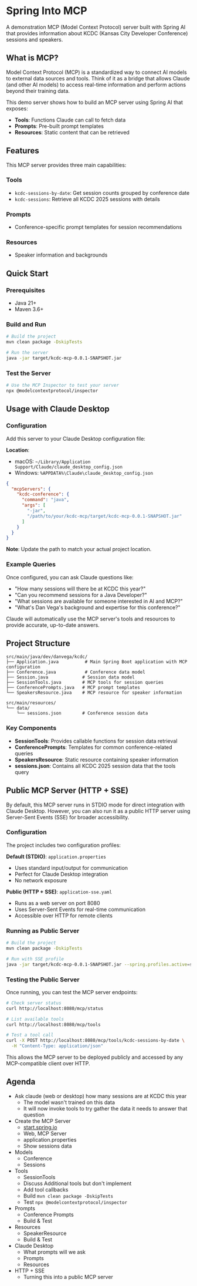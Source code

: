 # Spring Into MCP

A demonstration MCP (Model Context Protocol) server built with Spring AI that provides information about KCDC (Kansas City Developer Conference) sessions and speakers.

## What is MCP?

Model Context Protocol (MCP) is a standardized way to connect AI models to external data sources and tools. Think of it as a bridge that allows Claude (and other AI models) to access real-time information and perform actions beyond their training data.

This demo server shows how to build an MCP server using Spring AI that exposes:
- **Tools**: Functions Claude can call to fetch data
- **Prompts**: Pre-built prompt templates
- **Resources**: Static content that can be retrieved

## Features

This MCP server provides three main capabilities:

### Tools
- `kcdc-sessions-by-date`: Get session counts grouped by conference date
- `kcdc-sessions`: Retrieve all KCDC 2025 sessions with details

### Prompts
- Conference-specific prompt templates for session recommendations

### Resources
- Speaker information and backgrounds

## Quick Start

### Prerequisites
- Java 21+
- Maven 3.6+

### Build and Run
```bash
# Build the project
mvn clean package -DskipTests

# Run the server
java -jar target/kcdc-mcp-0.0.1-SNAPSHOT.jar
```

### Test the Server
```bash
# Use the MCP Inspector to test your server
npx @modelcontextprotocol/inspector
```


## Usage with Claude Desktop

### Configuration

Add this server to your Claude Desktop configuration file:

**Location**:
- macOS: `~/Library/Application Support/Claude/claude_desktop_config.json`
- Windows: `%APPDATA%\Claude\claude_desktop_config.json`

```json
{
  "mcpServers": {
    "kcdc-conference": {
      "command": "java",
      "args": [
        "-jar",
        "/path/to/your/kcdc-mcp/target/kcdc-mcp-0.0.1-SNAPSHOT.jar"
      ]
    }
  }
}
```

**Note**: Update the path to match your actual project location.

### Example Queries

Once configured, you can ask Claude questions like:

- "How many sessions will there be at KCDC this year?"
- "Can you recommend sessions for a Java Developer?"
- "What sessions are available for someone interested in AI and MCP?"
- "What's Dan Vega's background and expertise for this conference?"

Claude will automatically use the MCP server's tools and resources to provide accurate, up-to-date answers.

## Project Structure

```
src/main/java/dev/danvega/kcdc/
├── Application.java          # Main Spring Boot application with MCP configuration
├── Conference.java           # Conference data model
├── Session.java             # Session data model
├── SessionTools.java        # MCP tools for session queries
├── ConferencePrompts.java   # MCP prompt templates
└── SpeakersResource.java    # MCP resource for speaker information

src/main/resources/
└── data/
    └── sessions.json        # Conference session data
```

### Key Components

- **SessionTools**: Provides callable functions for session data retrieval
- **ConferencePrompts**: Templates for common conference-related queries
- **SpeakersResource**: Static resource containing speaker information
- **sessions.json**: Contains all KCDC 2025 session data that the tools query

## Public MCP Server (HTTP + SSE)

By default, this MCP server runs in STDIO mode for direct integration with Claude Desktop. However, you can also run it as a public HTTP server using Server-Sent Events (SSE) for broader accessibility.

### Configuration

The project includes two configuration profiles:

**Default (STDIO)**: `application.properties`
- Uses standard input/output for communication
- Perfect for Claude Desktop integration
- No network exposure

**Public (HTTP + SSE)**: `application-sse.yaml`
- Runs as a web server on port 8080
- Uses Server-Sent Events for real-time communication
- Accessible over HTTP for remote clients

### Running as Public Server

```bash
# Build the project
mvn clean package -DskipTests

# Run with SSE profile
java -jar target/kcdc-mcp-0.0.1-SNAPSHOT.jar --spring.profiles.active=sse
```

### Testing the Public Server

Once running, you can test the MCP server endpoints:

```bash
# Check server status
curl http://localhost:8080/mcp/status

# List available tools
curl http://localhost:8080/mcp/tools

# Test a tool call
curl -X POST http://localhost:8080/mcp/tools/kcdc-sessions-by-date \
  -H "Content-Type: application/json"
```

This allows the MCP server to be deployed publicly and accessed by any MCP-compatible client over HTTP.

## Agenda

- Ask claude (web or desktop) how many sessions are at KCDC this year
    - The model wasn't trained on this data
    - It will now invoke tools to try gather the data it needs to answer that question
- Create the MCP Server
    - [start.spring.io](http://start.spring.io)
    - Web, MCP Server
    - application.properties
    - Show sessions data
- Models
    - Conference
    - Sessions
- Tools
    - SessionTools
    - Discuss Additional tools but don't implement
    - Add tool callbacks
    - Build `mvn clean package -DskipTests`
    - Test `npx @modelcontextprotocol/inspector`
- Prompts
    - Conference Prompts
    - Build & Test
- Resources
    - SpeakerResource
    - Build & Test
- Claude Desktop
    - What prompts will we ask
    - Prompts
    - Resources
- HTTP + SSE
    - Turning this into a public MCP server